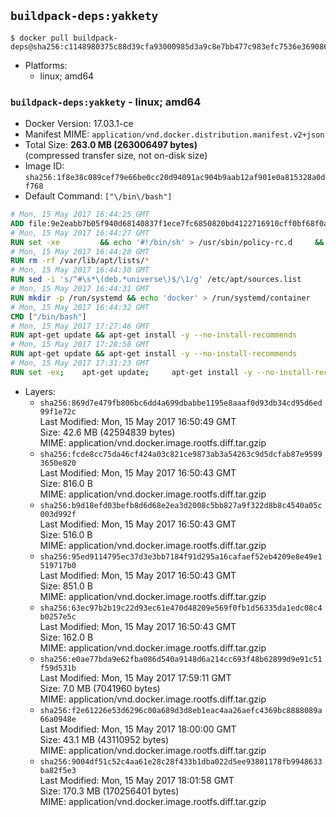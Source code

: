 ## `buildpack-deps:yakkety`

```console
$ docker pull buildpack-deps@sha256:c1148980375c88d39cfa93000985d3a9c8e7bb477c983efc7536e369086c2c7c
```

-	Platforms:
	-	linux; amd64

### `buildpack-deps:yakkety` - linux; amd64

-	Docker Version: 17.03.1-ce
-	Manifest MIME: `application/vnd.docker.distribution.manifest.v2+json`
-	Total Size: **263.0 MB (263006497 bytes)**  
	(compressed transfer size, not on-disk size)
-	Image ID: `sha256:1f8e38c089cef79e66be0cc20d94091ac904b9aab12af901e0a815328a0df768`
-	Default Command: `["\/bin\/bash"]`

```dockerfile
# Mon, 15 May 2017 16:44:25 GMT
ADD file:9e2eabb7b05f940d68140837f1ece7fc6850820bd4122716910cff0bf68f0aeb in / 
# Mon, 15 May 2017 16:44:27 GMT
RUN set -xe 		&& echo '#!/bin/sh' > /usr/sbin/policy-rc.d 	&& echo 'exit 101' >> /usr/sbin/policy-rc.d 	&& chmod +x /usr/sbin/policy-rc.d 		&& dpkg-divert --local --rename --add /sbin/initctl 	&& cp -a /usr/sbin/policy-rc.d /sbin/initctl 	&& sed -i 's/^exit.*/exit 0/' /sbin/initctl 		&& echo 'force-unsafe-io' > /etc/dpkg/dpkg.cfg.d/docker-apt-speedup 		&& echo 'DPkg::Post-Invoke { "rm -f /var/cache/apt/archives/*.deb /var/cache/apt/archives/partial/*.deb /var/cache/apt/*.bin || true"; };' > /etc/apt/apt.conf.d/docker-clean 	&& echo 'APT::Update::Post-Invoke { "rm -f /var/cache/apt/archives/*.deb /var/cache/apt/archives/partial/*.deb /var/cache/apt/*.bin || true"; };' >> /etc/apt/apt.conf.d/docker-clean 	&& echo 'Dir::Cache::pkgcache ""; Dir::Cache::srcpkgcache "";' >> /etc/apt/apt.conf.d/docker-clean 		&& echo 'Acquire::Languages "none";' > /etc/apt/apt.conf.d/docker-no-languages 		&& echo 'Acquire::GzipIndexes "true"; Acquire::CompressionTypes::Order:: "gz";' > /etc/apt/apt.conf.d/docker-gzip-indexes 		&& echo 'Apt::AutoRemove::SuggestsImportant "false";' > /etc/apt/apt.conf.d/docker-autoremove-suggests
# Mon, 15 May 2017 16:44:28 GMT
RUN rm -rf /var/lib/apt/lists/*
# Mon, 15 May 2017 16:44:30 GMT
RUN sed -i 's/^#\s*\(deb.*universe\)$/\1/g' /etc/apt/sources.list
# Mon, 15 May 2017 16:44:31 GMT
RUN mkdir -p /run/systemd && echo 'docker' > /run/systemd/container
# Mon, 15 May 2017 16:44:32 GMT
CMD ["/bin/bash"]
# Mon, 15 May 2017 17:27:46 GMT
RUN apt-get update && apt-get install -y --no-install-recommends 		ca-certificates 		curl 		wget 	&& rm -rf /var/lib/apt/lists/*
# Mon, 15 May 2017 17:28:58 GMT
RUN apt-get update && apt-get install -y --no-install-recommends 		bzr 		git 		mercurial 		openssh-client 		subversion 				procps 	&& rm -rf /var/lib/apt/lists/*
# Mon, 15 May 2017 17:31:23 GMT
RUN set -ex; 	apt-get update; 	apt-get install -y --no-install-recommends 		autoconf 		automake 		bzip2 		file 		g++ 		gcc 		imagemagick 		libbz2-dev 		libc6-dev 		libcurl4-openssl-dev 		libdb-dev 		libevent-dev 		libffi-dev 		libgdbm-dev 		libgeoip-dev 		libglib2.0-dev 		libjpeg-dev 		libkrb5-dev 		liblzma-dev 		libmagickcore-dev 		libmagickwand-dev 		libncurses-dev 		libpng-dev 		libpq-dev 		libreadline-dev 		libsqlite3-dev 		libssl-dev 		libtool 		libwebp-dev 		libxml2-dev 		libxslt-dev 		libyaml-dev 		make 		patch 		xz-utils 		zlib1g-dev 				$( 			if apt-cache show 'default-libmysqlclient-dev' 2>/dev/null | grep -q '^Version:'; then 				echo 'default-libmysqlclient-dev'; 			else 				echo 'libmysqlclient-dev'; 			fi 		) 	; 	rm -rf /var/lib/apt/lists/*
```

-	Layers:
	-	`sha256:869d7e479fb806bc6dd4a699dbabbe1195e8aaaf0d93db34cd95d6ed99f1e72c`  
		Last Modified: Mon, 15 May 2017 16:50:49 GMT  
		Size: 42.6 MB (42594839 bytes)  
		MIME: application/vnd.docker.image.rootfs.diff.tar.gzip
	-	`sha256:fcde8cc75da46cf424a03c821ce9873ab3a54263c9d5dcfab87e95993650e820`  
		Last Modified: Mon, 15 May 2017 16:50:43 GMT  
		Size: 816.0 B  
		MIME: application/vnd.docker.image.rootfs.diff.tar.gzip
	-	`sha256:b9d18efd03befb8d6d68e2ea3d2008c5bb827a9f322d8b8c4540a05c003d992f`  
		Last Modified: Mon, 15 May 2017 16:50:43 GMT  
		Size: 516.0 B  
		MIME: application/vnd.docker.image.rootfs.diff.tar.gzip
	-	`sha256:95ed9114795ec37d3e3bb7184f91d295a16cafaef52eb4209e8e49e1519717b0`  
		Last Modified: Mon, 15 May 2017 16:50:43 GMT  
		Size: 851.0 B  
		MIME: application/vnd.docker.image.rootfs.diff.tar.gzip
	-	`sha256:63ec97b2b19c22d93ec61e470d48209e569f0fb1d56335da1edc08c4b0257e5c`  
		Last Modified: Mon, 15 May 2017 16:50:43 GMT  
		Size: 162.0 B  
		MIME: application/vnd.docker.image.rootfs.diff.tar.gzip
	-	`sha256:e0ae77bda9e62fba086d540a9148d6a214cc693f48b62899d9e91c51f59d531b`  
		Last Modified: Mon, 15 May 2017 17:59:11 GMT  
		Size: 7.0 MB (7041960 bytes)  
		MIME: application/vnd.docker.image.rootfs.diff.tar.gzip
	-	`sha256:f2e61226e53d6296c00a689d3d8eb1eac4aa26aefc4369bc8888089a66a0948e`  
		Last Modified: Mon, 15 May 2017 18:00:00 GMT  
		Size: 43.1 MB (43110952 bytes)  
		MIME: application/vnd.docker.image.rootfs.diff.tar.gzip
	-	`sha256:9004df51c52c4aa61e28c28f433b1dba022d5ee93801178fb9948633ba82f5e3`  
		Last Modified: Mon, 15 May 2017 18:01:58 GMT  
		Size: 170.3 MB (170256401 bytes)  
		MIME: application/vnd.docker.image.rootfs.diff.tar.gzip
